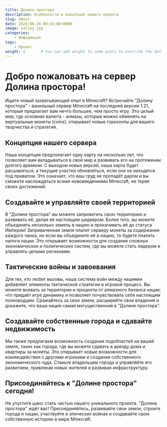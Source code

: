 ```yaml
---
title: Долина простора
description: Особенности и концепция нашего проекта
slug: about
date: 2024-06-28 00:16:00+0000
image: valley.jpg
categories:
    - Информация
tags:
    - Проект
weight: 1       # You can add weight to some posts to override the default sorting (date descending)
---
```


# Добро пожаловать на сервер Долина простора!

Ищете новый захватывающий опыт в Minecraft? Встречайте "Долину простора" - ванильный сервер Minecraft на последней версии 1.21, который предлагает вам нечто большее, чем просто игру. Это целый мир, где основная валюта - алмазы, которые можно обменять на виртуальные монеты (coins), открывает новые горизонты для вашего творчества и стратегий.

## Концепция нашего сервера

Наша концепция предполагает одну карту на несколько лет, что позволяет вам вкладываться в свой мир и развивать его на протяжении долгого времени. С выходом новых версий, наша карта будет расширяться, а текущие участки обновляться, если они не находятся под приватом. Это означает, что ваш труд не пропадёт даром и вы сможете наслаждаться всеми нововведениями Minecraft, не теряя своих достижений.

## Создавайте и управляйте своей территорией

В "Долине простора" вы можете заприватить свою территорию и развивать её, делая её настоящим шедевром. Более того, вы можете объединять несколько земель в нацию и прокачивать её до статуса Империи! Заприваченная земля платит серверу монеты за содержание каждого чанка, но если вы объедините её в нацию, то будете платить налоги нации. Это открывает возможности для создания сложных экономических и политических систем, где вы можете стать лидером и управлять целыми регионами.

## Тактические войны и завоевания

Для тех, кто любит вызовы, наша система войн между нациями добавляет элементы тактической стратегии в игровой процесс. Вы можете воевать за территории и проценты от алмазного баланса нации, что придаёт игре динамику и позволяет почувствовать себя настоящим полководцем. Сражайтесь за свои земли, расширяйте свои владения и докажите, что ваша нация самая могущественная в "Долине простора".

## Создавайте собственные города и сдавайте недвижимость

Мы также предлагаем возможность создания подобластей на вашей земле, таких как города, где вы можете сдавать в аренду дома и квартиры за монеты. Это открывает новые возможности для взаимодействия с другими игроками и создания собственного экономического чуда. Станьте владельцем города и управляйте его развитием, привлекая новых жителей и развивая инфраструктуру.

## Присоединяйтесь к "Долине простора" сегодня!

Не упустите шанс стать частью нашего уникального проекта. "Долина простора" ждёт вас! Присоединяйтесь, развивайте свои земли, строите города и нации, участвуйте в эпических войнах и создавайте свою собственную историю в мире Minecraft.
